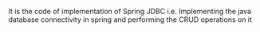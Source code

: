 It is the code of implementation of Spring JDBC i.e. Implementing the java database connectivity in spring and performing the CRUD operations on it
